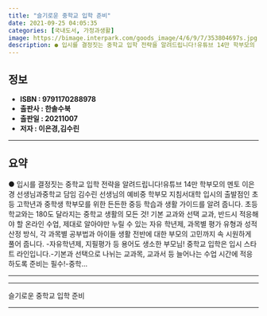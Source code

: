 ```yaml
---
title: "슬기로운 중학교 입학 준비"
date: 2021-09-25 04:05:35
categories: [국내도서, 가정과생활]
image: https://bimage.interpark.com/goods_image/4/6/9/7/353804697s.jpg
description: ● 입시를 결정짓는 중학교 입학 전략을 알려드립니다!유튜브 14만 학부모의 멘토 이은경 선생님과중학교 담임 김수린 선생님의 예비중 학부모 지침서대학 입시의 출발점인 초등 고학년과 중학생 학부모를 위한 든든한 중등 학습과 생활 가이드를 알려 줍니다. 초등학교와는 180도 달라지는 중학교
---
```


## **정보**

- **ISBN : 9791170288978**
- **출판사 : 한솔수북**
- **출판일 : 20211007**
- **저자 : 이은경,김수린**

------



## **요약**

●  입시를 결정짓는 중학교 입학 전략을 알려드립니다!유튜브 14만 학부모의 멘토 이은경 선생님과중학교 담임 김수린 선생님의 예비중 학부모 지침서대학 입시의 출발점인 초등 고학년과 중학생 학부모를 위한 든든한 중등 학습과 생활 가이드를 알려 줍니다. 초등학교와는 180도 달라지는 중학교 생활의 모든 것! 기본 교과와 선택 교과, 반드시 적응해야 할 온라인 수업, 제대로 알아야만 누릴 수 있는 자유 학년제, 과목별 평가 유형과 성적 산정 방식, 각 과목별 공부법과 아이들 생활 전반에 대한 부모의 고민까지 속 시원하게 풀어 줍니다. -자유학년제, 지필평가 등 용어도 생소한 부모님! 중학교 입학은 입시 스타트 라인입니다.-기본과 선택으로 나뉘는 교과목, 교과서 등 늘어나는 수업 시간에 적응하도록 준비는 필수!-중학...

------



------


슬기로운 중학교 입학 준비 

------


